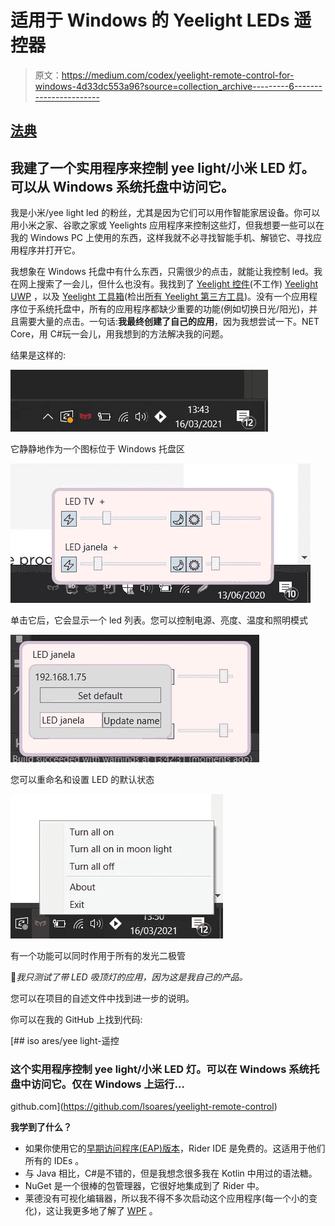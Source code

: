 # 适用于 Windows 的 Yeelight LEDs 遥控器

> 原文：<https://medium.com/codex/yeelight-remote-control-for-windows-4d33dc553a96?source=collection_archive---------6----------------------->

## [法典](http://medium.com/codex)

## 我建了一个实用程序来控制 yee light/小米 LED 灯。可以从 Windows 系统托盘中访问它。

我是小米/yee light led 的粉丝，尤其是因为它们可以用作智能家居设备。你可以用小米之家、谷歌之家或 Yeelights 应用程序来控制这些灯，但我想要一些可以在我的 Windows PC 上使用的东西，这样我就不必寻找智能手机、解锁它、寻找应用程序并打开它。

我想象在 Windows 托盘中有什么东西，只需很少的点击，就能让我控制 led。我在网上搜索了一会儿，但什么也没有。我找到了 [Yeelight 控件](https://www.microsoft.com/pt-pt/p/yeelight-control/9n40l49vpdqh?activetab=pivot:overviewtab)(不工作) [Yeelight UWP](https://www.microsoft.com/en-us/p/yeelight-uwp/9nk1nf9zs4l4?activetab=pivot:overviewtab) ，以及 [Yeelight 工具箱](https://thirdparty.yeelight.com/topics/236/yeelight-toolbox#6-Open-source-github-address)(检出[所有 Yeelight 第三方工具](https://thirdparty.yeelight.com/))。没有一个应用程序位于系统托盘中，所有的应用程序都缺少重要的功能(例如切换日光/阳光)，并且需要大量的点击。一句话:**我最终创建了自己的应用**，因为我想尝试一下。NET Core，用 C#玩一会儿，用我想到的方法解决我的问题。

结果是这样的:

![](img/0a03822ebe9a3fbba97af3bf02a820e5.png)

它静静地作为一个图标位于 Windows 托盘区

![](img/4fed07d65ab95ed86067d9d731c6bb95.png)

单击它后，它会显示一个 led 列表。您可以控制电源、亮度、温度和照明模式

![](img/46f3bfb196a3a277e7af3728450251e3.png)

您可以重命名和设置 LED 的默认状态

![](img/2cd2594c9a4cc0eedc980522c67b4011.png)

有一个功能可以同时作用于所有的发光二极管

📝*我只测试了带 LED 吸顶灯的应用，因为这是我自己的产品。*

您可以在项目的自述文件中找到进一步的说明。

你可以在我的 GitHub 上找到代码:

[](https://github.com/lsoares/yeelight-remote-control) [## iso ares/yee light-遥控

### 这个实用程序控制 yee light/小米 LED 灯。可以在 Windows 系统托盘中访问它。仅在 Windows 上运行…

github.com](https://github.com/lsoares/yeelight-remote-control) 

**我学到了什么？**

*   如果你使用它的[早期访问程序(EAP)版本](https://www.jetbrains.com/rider/nextversion/)，Rider IDE 是免费的。这适用于他们所有的 IDEs 。
*   与 Java 相比，C#是不错的，但是我想念很多我在 Kotlin 中用过的语法糖。
*   NuGet 是一个很棒的包管理器，它很好地集成到了 Rider 中。
*   莱德没有可视化编辑器，所以我不得不多次启动这个应用程序(每一个小的变化)，这让我更多地了解了 [WPF](https://en.wikipedia.org/wiki/Windows_Presentation_Foundation) 。